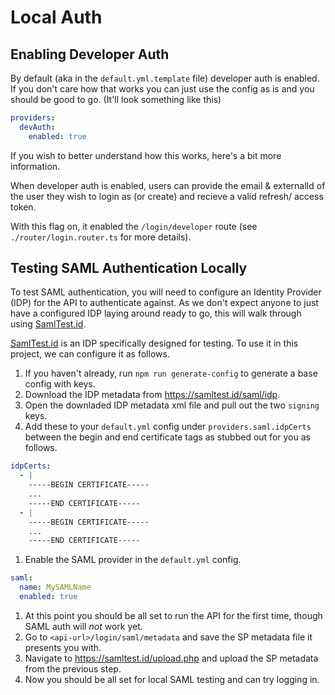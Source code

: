 # Local Auth

## Enabling Developer Auth

By default (aka in the `default.yml.template` file) developer auth is enabled. If you don't care how that works you can just use the config as is and you should be good to go. (It'll look something like this)

```yaml
providers:
  devAuth:
    enabled: true
```

If you wish to better understand how this works, here's a bit more information.

When developer auth is enabled, users can provide the email & externalId of the user they wish to login as (or create) and recieve a valid refresh/ access token.

With this flag on, it enabled the `/login/developer` route (see `./router/login.router.ts` for more details).

## Testing SAML Authentication Locally

To test SAML authentication, you will need to configure an Identity Provider (IDP) for the API to authenticate against. As we don't expect anyone to just have a configured IDP laying around ready to go, this will walk through using [SamlTest.id](https://samltest.id/).

[SamlTest.id](https://samltest.id/) is an IDP specifically designed for testing. To use it in this project, we can configure it as follows.

1. If you haven't already, run `npm run generate-config` to generate a base config with keys.
1. Download the IDP metadata from https://samltest.id/saml/idp.
1. Open the downladed IDP metadata xml file and pull out the two `signing` keys.
1. Add these to your `default.yml` config under `providers.saml.idpCerts` between the begin and end certificate tags as stubbed out for you as follows.

```yaml
idpCerts:
  - |
    -----BEGIN CERTIFICATE-----
    ...
    -----END CERTIFICATE-----
  - |
    -----BEGIN CERTIFICATE-----
    ...
    -----END CERTIFICATE-----
```

1. Enable the SAML provider in the `default.yml` config.

```yaml
saml:
  name: MySAMLName
  enabled: true
```

1. At this point you should be all set to run the API for the first time, though SAML auth will _not_ work yet.
1. Go to `<api-url>/login/saml/metadata` and save the SP metadata file it presents you with.
1. Navigate to https://samltest.id/upload.php and upload the SP metadata from the previous step.
1. Now you should be all set for local SAML testing and can try logging in.
